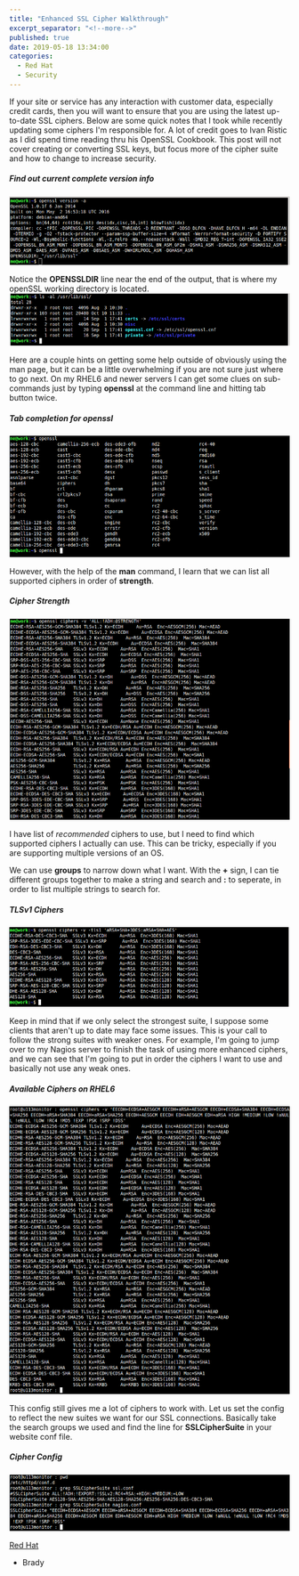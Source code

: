 ```yaml
---
title: "Enhanced SSL Cipher Walkthrough"
excerpt_separator: "<!--more-->"
published: true
date: 2019-05-18 13:34:00
categories:
  - Red Hat
  - Security
---
```


If your site or service has any interaction with customer data, especially credit cards, then you will want to ensure that you are using the latest up-to-date SSL ciphers. Below are some quick notes that I took while recently updating some ciphers I'm responsible for. A lot of credit goes to Ivan Ristic as I did spend time reading thru his OpenSSL Cookbook. This post will not cover creating or converting SSL keys, but focus more of the cipher suite and how to change to increase security.

##### Find out current complete version info
![opensslVersionA](/images/openSSL_versionA.png)
<!--more-->

Notice the **OPENSSLDIR** line near the end of the output, that is where my openSSL working directory is located.
![SSLdirStruct](/images/SSLdirStruct.png)

Here are a couple hints on getting some help outside of obviously using the man page, but it can be a little overwhelming if you are not sure just where to go next.  On my RHEL6 and newer servers I can get some clues on sub-commands just by typing **openssl** at the command line and hitting tab button twice.

##### Tab completion for openssl
![tabtabOpenSSL](/images/tabtabOpenSSL.png)

However, with the help of the **man** command, I learn that we can list all supported ciphers in order of **strength**.

##### Cipher Strength
![cipherListbyStrength](/images/cipherListbyStrength.png)

I have list of _recommended_ ciphers to use, but I need to find which supported ciphers I actually can use. This can be tricky, especially if you are supporting multiple versions of an OS.

We can use **groups** to narrow down what I want. With the **+** sign, I can tie different groups together to make a string and search and **:** to seperate, in order to list multiple strings to search for.

##### TLSv1 Ciphers
![shortList](/images/shortList.png)

Keep in mind that if we only select the strongest suite, I suppose some clients that aren't up to date may face some issues. This is your call to follow the strong suites with weaker ones. For example, I'm going to jump over to my Nagios server to finish the task of using more enhanced ciphers, and we can see that I'm going to put in order the ciphers I want to use and basically not use any weak ones.

##### Available Ciphers on RHEL6
![availableCiphers](/images/nagiosCiphers.png)

This config still gives me a lot of ciphers to work with.  Let us set the config to reflect the new suites we want for our SSL connections.  Basically take the search groups we used and find the line for **SSLCipherSuite** in your website conf file.

##### Cipher Config
![cipherConf](/images/cipherConf.png)

[Red Hat]()



- Brady